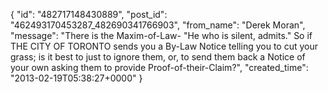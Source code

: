  {
   "id": "482717148430889",
   "post_id": "462493170453287_482690341766903",
   "from_name": "Derek Moran",
   "message": "There is the Maxim-of-Law- \"He who is silent, admits.\" So if THE CITY OF TORONTO sends you a By-Law Notice telling you to cut your grass; is it best to just to ignore them, or, to send them back a Notice of your own asking them to provide Proof-of-their-Claim?",
   "created_time": "2013-02-19T05:38:27+0000"
 }

